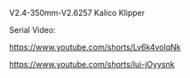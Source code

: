 V2.4-350mm-V2.6257 Kalico Klipper

Serial Video:

https://www.youtube.com/shorts/Lv6k4volqNk

https://www.youtube.com/shorts/lui-jOyysnk
